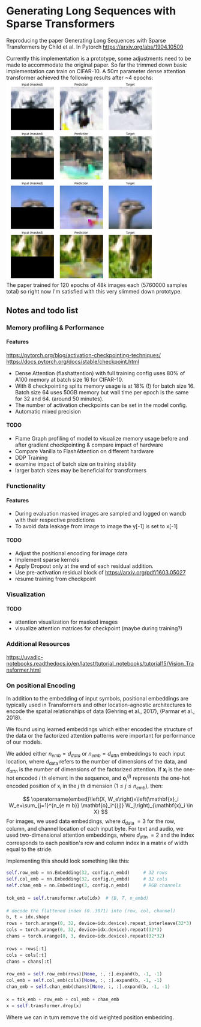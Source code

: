 # Generating Long Sequences with Sparse Transformers
Reproducing the paper Generating Long Sequences with Sparse Transformers by Child et al. In Pytorch
https://arxiv.org/abs/1904.10509

Currently this implementation is a prototype, some adjustments need to be made to accommodate the original paper. 
So far the trimmed down basic implementation can train on CIFAR-10. A 50m parameter dense attention transformer achieved the following results after ~4 epochs:  
<img src="https://raw.githubusercontent.com/benearnthof/SparseTransformers/refs/heads/main/assets/eval_3000.jpg" alt="https://raw.githubusercontent.com/benearnthof/SparseTransformers/refs/heads/main/assets/eval_3000.jpg" width="400"/>  
The paper trained for 120 epochs of 48k images each (5760000 samples total) so right now I'm satisfied with this very slimmed down prototype. 

## Notes and todo list  
### Memory profiling & Performance
#### Features
https://pytorch.org/blog/activation-checkpointing-techniques/  
https://docs.pytorch.org/docs/stable/checkpoint.html  
* Dense Attention (flashattention) with full training config uses 80% of A100 memory at batch size 16 for CIFAR-10.  
* With 8 checkpointing splits memory usage is at 18% (!) for batch size 16. Batch size 64 uses 50GB memory but wall time per epoch is the same for 32 and 64. (around 50 minutes).
* The number of activation checkpoints can be set in the model config.  
* Automatic mixed precision

#### TODO
* Flame Graph profiling of model to visualize memory usage before and after gradient checkpointing & compare impact of hardware
* Compare Vanilla to FlashAttention on different hardware  
* DDP Training  
* examine impact of batch size on training stability  
* larger batch sizes may be beneficial for transformers  

### Functionality
#### Features
* During evaluation masked images are sampled and logged on wandb with their respective predictions
* To avoid data leakage from image to image the y[-1] is set to x[-1]
#### TODO
* Adjust the positional encoding for image data
* Implement sparse kernels
* Apply Dropout only at the end of each residual addition.
* Use pre-activation residual block of https://arxiv.org/pdf/1603.05027
* resume training from checkpoint

### Visualization
#### TODO
* attention visualization for masked images
* visualize attention matrices for checkpoint (maybe during training?) 

### Additional Resources
https://uvadlc-notebooks.readthedocs.io/en/latest/tutorial_notebooks/tutorial15/Vision_Transformer.html

### On positional Encoding
In addition to the embedding of input symbols, positional embeddings are typically used in Transformers and other location-agnostic architectures to encode the spatial relationships of data (Gehring et al., 2017), (Parmar et al., 2018).

We found using learned embeddings which either encoded the structure of the data or the factorized attention patterns were important for performance of our models.

We added either $n_{e m b}=d_{d a t a}$ or $n_{e m b}=d_{a t t n}$ embeddings to each input location, where $d_{\text {data }}$ refers to the number of dimensions of the data, and $d_{a t t n}$ is the number of dimensions of the factorized attention. If $\mathbf{x}_i$ is the one-hot encoded $i$ th element in the sequence, and $\mathbf{o}_i^{(j)}$ represents the one-hot encoded position of $\mathrm{x}_i$ in the $j$ th dimension $\left(1 \leq j \leq n_{e m b}\right)$, then:

$$
\operatorname{embed}\left(X, W_e\right)=\left(\mathbf{x}_i W_e+\sum_{j=1}^{n_{e m b}} \mathbf{o}_i^{(j)} W_j\right)_{\mathbf{x}_i \in X}
$$
For images, we used data embeddings, where $d_{\text {data }}=3$ for the row, column, and channel location of each input byte. For text and audio, we used two-dimensional attention embeddings, where $d_{\text {attn }}=2$ and the index corresponds to each position's row and column index in a matrix of width equal to the stride.

Implementing this should look something like this: 
```python
self.row_emb = nn.Embedding(32, config.n_embd)     # 32 rows
self.col_emb = nn.Embedding(32, config.n_embd)     # 32 cols
self.chan_emb = nn.Embedding(3, config.n_embd)     # RGB channels

tok_emb = self.transformer.wte(idx)  # (B, T, n_embd)

# decode the flattened index (0..3071) into (row, col, channel)
b, t = idx.shape
rows = torch.arange(0, 32, device=idx.device).repeat_interleave(32*3)
cols = torch.arange(0, 32, device=idx.device).repeat(32*3)
chans = torch.arange(0, 3, device=idx.device).repeat(32*32)

rows = rows[:t]
cols = cols[:t]
chans = chans[:t]

row_emb = self.row_emb(rows)[None, :, :].expand(b, -1, -1)
col_emb = self.col_emb(cols)[None, :, :].expand(b, -1, -1)
chan_emb = self.chan_emb(chans)[None, :, :].expand(b, -1, -1)

x = tok_emb + row_emb + col_emb + chan_emb
x = self.transformer.drop(x)
```
Where we can in turn remove the old weighted position embedding.

